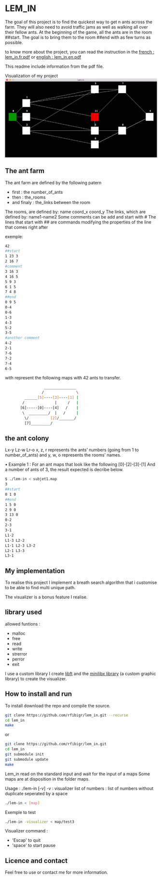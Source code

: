 # LEM_IN

The goal of this project is to find the quickest way to get n ants across the farm.
They will also need to avoid traffic jams as well as walking all over their fellow ants.
At the beginning of the game, all the ants are in the room ##start. The goal is to bring them to the room ##end with as few turns as possible.

to know more about the project, you can read the instruction in the [french : lem_in.fr.pdf](https://github.com/rfibigr/lem_in/divers/lem_in.fr.pdf) or [english : lem_in.en.pdf ](https://github.com/rfibigr/lem_in/divers/lem_in.en.pdf)

This readme include information from the pdf file.

Visualization of my project
![Alt Text](https://github.com/rfibigr/lem_in/blob/master/divers/lem_in_visu.gif)

## The ant farm

The ant farm are defined by the following patern
+ first : the number_of_ants
+ then : the_rooms
+ and finaly : the_links between the room

The rooms, are defined by: name coord_x coord_y
The links, which are defined by: name1-name2
Some comments can be add and start with #
The lines that start with ## are commands modifying the properties of the line that comes right after

exemple:

```bash
42
##start
1 23 3
2 16 7
#comment
3 16 3
4 16 5
5 9 3
6 1 5
7 4 8
##end
0 9 5
0-4
0-6
1-3
4-3
5-2
3-5
#another comment
4-2
2-1
7-6
7-2
7-4
6-5
```

with represent the following maps with 42 ants to transfer.

```bash
                  _______________
                 /               \
         ______[5]----[3]----[1] |
        /              |     /   |
       [6]-----[0]----[4]   /    |
        \  _________/  |   /     |
         \/          [2]/_______/
         [7]_________/
```


## the ant colony

Lx-y Lz-w Lr-o
x, z, r represents the ants’ numbers (going from 1 to number_of_ants) and y,
w, o represents the rooms’ names.

• Example 1 :
For an ant maps that look like the following
[0]-[2]-[3]-[1]
And a number of ants of 3, the result expected is decribe below.

```bash
$ ./lem-in < subjet1.map
3
##start
0 1 0
##end
1 5 0
2 9 0
3 13 0
0-2
2-3
3-1
L1-2
L1-3 L2-2
L1-1 L2-3 L3-2
L2-1 L3-3
L3-1
```

## My implementation

To realise this project I implement a breath search algorithm that i customise to be able to find multi unique path.

The visualizer is a bonus feature I realise.


## library used

allowed funtions :
+ malloc
+ free
+ read
+ write
+ strerror
+ perror
+ exit

I use a custom library I create [libft](https://github.com/rfibigr/libft)
and the [minilibx library](https://github.com/rfibigr/push_swap/tree/master/lib/minilibx_macos) (a custom graphic library) to create the visualizer.


## How to install and run

To install download the repo and compile the source.

```bash
git clone https://github.com/rfibigr/lem_in.git --recurse
cd lem_in
make
```

or

```bash
git clone https://github.com/rfibigr/lem_in.git
cd lem_in
git submodule init
git submodule update
make
```

Lem_in read on the standard input and wait for the input of a maps
Some maps are at disposition in the folder maps.

Usage : ./lem-in [-v] <list of numbers>
-v 	: visualizer
list of numbers : list of numbers without duplicate seperated by a space

```bash
./lem-in < [map]
```

Exemple to test
```bash
./lem-in -visualizer < map/test3
```

Visualizer command :
+ 'Escap' to quit
+ 'space' to start pause


## Licence and contact

Feel free to use or contact me for more information.
